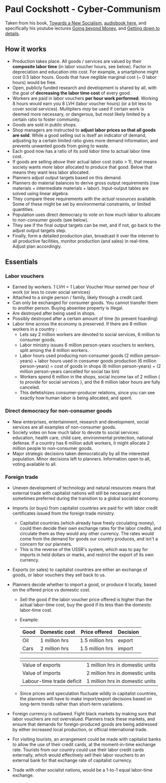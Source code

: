 # Paul Cockshott - Cyber-Communism

Taken from his book, [Towards a New Socialism](http://ricardo.ecn.wfu.edu/~cottrell/socialism_book/), [audiobook here](https://youtube.com/watch?v=yjHCPWs5sl4&list=PL0-IkmzWbjoZNiItBbuVvKQBdE80tsyhx), and specifically his youtube lectures [Going beyond Money](https://youtube.com/watch?v=cI01-5zhwdA), and [Getting down to details](https://youtube.com/watch?v=kTl4b0w6mpk).

## How it works

- Production takes place. All goods / services are valued by their **composite labor time** (in labor voucher hours, see below). Factor in depreciation and education into cost. For example, a smartphone might cost 0.5 labor hours. Goods that have neglible marginal cost (~ 0 labor hours) would be free.
- Open, publicly funded research and development is shared by all, with the goal of **decreasing the labor time cost** of every good.
- Workers are paid in labor vouchers **per hour work performed**. Working 8 hours would earn you 8 LVH (labor voucher hours) (or a bit less to cover social services). Multipliers _may_ be used if certain work is deemed more necessary, or dangerous, but most likely limited by a certain ratio to foster community.
- Goods are sold in public shops.
- Shop managers are instructed to **adjust labor prices so that all goods are sold**. While a good selling out is itself an indicator of demand, adjusting by a certain limited ratio gives more demand information, and prevents unwanted goods from going to waste.
- Each good now has a ratio of its _sold labor time_ to actual labor time cost.
- If goods are selling _above_ their actual labor cost (ratio > 1), that means society wants _more_ labor allocated to produce that good. Below that means they want less labor allocated.
- Planners adjust output targets based on this demand.
- Planners do material balances to derive gross output requirements (raw materials + intermediate materials + labor). Input-output tables are solved using linear algebra.
- They compare these requirements with the _actual resources_ available. Some of these might be set by environmental constraints, or limited quantities.
- Population uses direct democracy to vote on how much labor to allocate to non-consumer goods (see below).
- They see if the final output targets can be met, and if not, go back to the adjust output targets step.
- Finally, form a detailed production plan, broadcast it over the internet to all productive facilities, monitor production (and sales) in real-time. Adjust plan accordingly.

## Essentials

### Labor vouchers

- Earned by workers. 1 LVH = 1 Labor Voucher Hour earned per hour of work (or less to cover social services)
- Attached to a single person / family, likely through a credit card.
- Can only be exchanged for consumer goods. You cannot transfer them to another person. Buying absentee property is illegal.
- Are destroyed after being used in shops.
- Possibly destroyed after a certain amount of time (to prevent hoarding)
- Labor time across the economy is preserved. If there are 8 million workers in a country :
  - Lets say 2 million workers are devoted to social services, 6 million to consumer goods.
  - Labor ministry issues 6 million person-years vouchers to workers, split among the 8 million workers.
  - Labor hours used producing non-consumer goods (2 million person-years) + labor hours used in consumer goods production (6 million person-years) = cost of goods in shops (6 million person-years) + (2 million person-years cancelled for social tax bin)
  - Workers spend 6 million in the shops, social income tax of 2 million ( to provide for social services ), and the 8 million labor hours are fully canceled.
  - This defetishizes consumer-producer relations, since you can see exactly how human labor is being allocated, and spent.

### Direct democracy for non-consumer goods

- New enterprises, entertainment, research and development, social services are all examples of non-consumer goods.
- Society votes on how much labor to devote to social services: education, health care, child care, environmental protection, national defense. If a country has 6 million adult workers, it might allocate 2 million people to non-consumer goods.
- Major strategic decisions taken democratically by all the interested population. Minor decisions left to planners. Information open to all, voting available to all.

### Foreign trade

- Uneven development of technology and natural resources means that external trade with capitalist nations will still be necessary and sometimes preferred during the transition to a global socialist economy.
- Imports (or buys) from capitalist countries are paid for with labor credit certificates issued from the foreign trade ministry.
  - Capitalist countries (which already have freely circulating money), could then decide their own exchange rates for the labor credits, and circulate them as they would any other currency. The rates would come from the demand for goods our country produces, and isn't a concern for our planners.
  - This is the reverse of the USSR's system, which was to pay for imports in held dollars or marks, and restrict the export of its own currency.
- Exports (or sales) to capitalist countries are either an exchange of goods, or labor vouchers they sell back to us.
- Planners decide whether to import a good, or produce it locally, based on the offered price vs domestic cost.
  - Sell the good if the labor voucher price offered is higher than the actual labor-time cost, buy the good if its less than the domestic labor-time cost.
  - Example:

    | Good | Domestic cost | Price offered   | Decision |
    | ---- | ------------- | --------------- | -------- |
    | Oil  | 1 million hrs | 1.5 million hrs | export   |
    | Cars | 2 million hrs | 1.5 million hrs | import   |

    | []()                      | []()                            |
    | ------------------------- | ------------------------------- |
    | Value of exports          | 1 million hrs in domestic units |
    | Value of imports          | 2 million hrs in domestic units |
    | Labour-time trade deficit | 1 million hrs in domestic units |

  - Since prices and speculation fluctuate wildly in capitalist countries, the planners will have to make import/export decisions based on long-term trends rather than short-term variations.

- Foreign currency is outlawed. Fight black markets by making sure that labor vouchers are not overvalued. Planners track these markets, and ensure that demands for foreign-produced goods are being addressed by either increased local production, or official international trade.
- For visiting tourists, an arrangement could be made with capitalist banks to allow the use of their credit cards, at the moment-in-time exchange rate. Tourists from our country could use their labor credit cards externally, which would effectively sell their labor vouchers to an external bank for that exchange rate of capitalist currency.
- Trade with other socialist nations, would be a 1-to-1 equal labor-time exchange.
